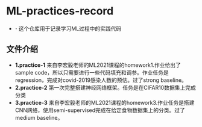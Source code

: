 # ML-practices-record
- **·** 这个仓库用于记录学习ML过程中的实践代码
## 文件介绍
- **1.practice-1** 来自李宏毅老师的ML2021课程的homework1.作业给出了sample code，所以只需要进行一些代码填充和调参。作业任务是regression，完成对covid-2019感染人数的预估。过了strong baseline。
- **2.practice-2** 第一次完整搭建神经网络框架。任务是在CIFAR10数据集上完成分类
- **3.practice-3** 来自李宏毅老师的ML2021课程的homework3.作业任务是搭建CNN网络，使用semi-supervised完成在给定食物数据集上的分类。过了medium baseline。
